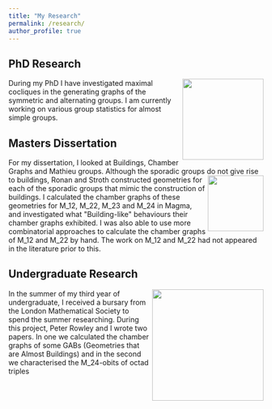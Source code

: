 ```yaml
---
title: "My Research"
permalink: /research/
author_profile: true
---
```



## PhD Research
<img align="right" src="https://veronicakelsey.github.io/images/VV.png" width="160">  During my PhD I have investigated maximal cocliques in the generating graphs of the symmetric and alternating groups. I am currently working on various group statistics for almost simple groups.





## Masters Dissertation
For my dissertation, I looked at Buildings, Chamber Graphs and Mathieu groups. Although the sporadic groups do not <img align="right" src="https://veronicakelsey.github.io/images/m12ink.png" width="110">  give rise to buildings, Ronan and Stroth constructed geometries for each of the sporadic groups that mimic the construction of buildings. I calculated the chamber graphs of these geometries for M_12, M_22, M_23 and M_24 in Magma, and investigated what "Building-like" behaviours their chamber graphs exhibited. I was also able to use more combinatorial approaches to calculate the chamber graphs of M_12 and M_22 by hand. The work on M_12 and M_22 had not appeared in the literature prior to this. 



## Undergraduate Research
<img align="right" src="https://veronicakelsey.github.io/images/Labelled MOG.jpg" width="220">
In the summer of my third year of undergraduate, I received a bursary from the London Mathematical Society to spend the summer researching. During this project, Peter Rowley and I wrote two papers. In one we calculated the chamber graphs of some GABs (Geometries that are Almost Buildings) and in the second we characterised the M_24-obits of octad triples
